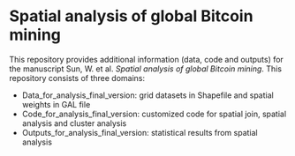 # Spatial analysis of global Bitcoin mining

This repository provides additional information (data, code and outputs) for the manuscript Sun, W. et al. *Spatial analysis of global Bitcoin mining*. This repository consists of three domains:

- Data_for_analysis_final_version: grid datasets in Shapefile and spatial weights in GAL file
- Code_for_analysis_final_version: customized code for spatial join, spatial analysis and cluster analysis
- Outputs_for_analysis_final_version: statistical results from spatial analysis
